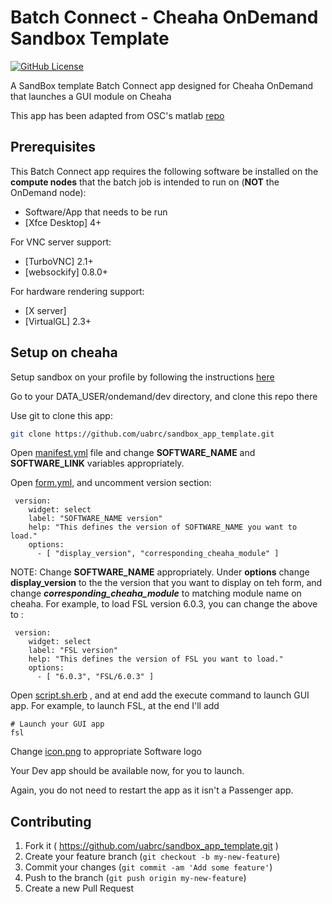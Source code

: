 # Batch Connect - Cheaha OnDemand Sandbox Template

[![GitHub License](https://img.shields.io/badge/license-MIT-green.svg)](https://opensource.org/licenses/MIT)

A SandBox template Batch Connect app designed for Cheaha OnDemand that launches a GUI module on Cheaha

This app has been adapted from OSC's matlab [repo](https://github.com/OSC/bc_osc_matlab)

## Prerequisites

This Batch Connect app requires the following software be installed on the
**compute nodes** that the batch job is intended to run on (**NOT** the
OnDemand node):

- Software/App that needs to be run
- [Xfce Desktop] 4+

For VNC server support:

- [TurboVNC] 2.1+
- [websockify] 0.8.0+

For hardware rendering support:

- [X server]
- [VirtualGL] 2.3+

## Setup on cheaha

Setup sandbox on your profile by following the instructions [here](https://docs.uabgrid.uab.edu/wiki/Open_OnDemand_Sandbox#Setting_up_sandbox_for_your_profile)

Go to your DATA_USER/ondemand/dev directory, and clone this repo there

Use git to clone this app:

```sh
git clone https://github.com/uabrc/sandbox_app_template.git
```

Open [manifest.yml](manifest.yml) file and change **SOFTWARE_NAME** and **SOFTWARE_LINK** variables appropriately.

Open [form.yml](form.yml), and uncomment version section:

```
 version:
    widget: select
    label: "SOFTWARE_NAME version"
    help: "This defines the version of SOFTWARE_NAME you want to load."
    options:
      - [ "display_version", "corresponding_cheaha_module" ]
```

NOTE: Change **SOFTWARE_NAME** appropriately. Under **options** change **display_version** to the the version that you want to display on teh form, and change **_corresponding_cheaha_module_** to matching module name on cheaha.
For example, to load FSL version 6.0.3, you can change the above to :

```
 version:
    widget: select
    label: "FSL version"
    help: "This defines the version of FSL you want to load."
    options:
      - [ "6.0.3", "FSL/6.0.3" ]
```

Open [script.sh.erb](template/script.sh.erb) , and at end add the execute command to launch GUI app.
For example, to launch FSL, at the end I'll add

```
# Launch your GUI app
fsl
```

Change [icon.png](icon.png) to appropriate Software logo

Your Dev app should be available now, for you to launch.

Again, you do not need to restart the app as it isn't a Passenger app.

## Contributing

1. Fork it ( https://github.com/uabrc/sandbox_app_template.git )
2. Create your feature branch (`git checkout -b my-new-feature`)
3. Commit your changes (`git commit -am 'Add some feature'`)
4. Push to the branch (`git push origin my-new-feature`)
5. Create a new Pull Request
